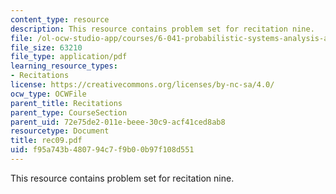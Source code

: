 ```yaml
---
content_type: resource
description: This resource contains problem set for recitation nine.
file: /ol-ocw-studio-app/courses/6-041-probabilistic-systems-analysis-and-applied-probability-spring-2006/f95a743b480794c7f9b00b97f108d551_rec09.pdf
file_size: 63210
file_type: application/pdf
learning_resource_types:
- Recitations
license: https://creativecommons.org/licenses/by-nc-sa/4.0/
ocw_type: OCWFile
parent_title: Recitations
parent_type: CourseSection
parent_uid: 72e75de2-011e-beee-30c9-acf41ced8ab8
resourcetype: Document
title: rec09.pdf
uid: f95a743b-4807-94c7-f9b0-0b97f108d551
---
```

This resource contains problem set for recitation nine.
